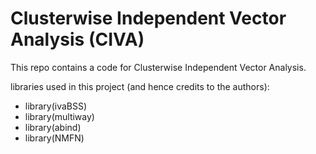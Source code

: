 # Clusterwise Independent Vector Analysis (CIVA)

This repo contains a code for Clusterwise Independent Vector Analysis. 

libraries used in this project (and hence credits to the authors):
- library(ivaBSS)
- library(multiway)
- library(abind)
- library(NMFN) 